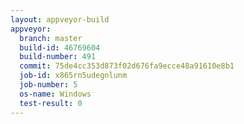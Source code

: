 ```yaml
---
layout: appveyor-build
appveyor:
  branch: master
  build-id: 46769604
  build-number: 491
  commit: 75de4cc353d873f02d676fa9ecce48a91610e8b1
  job-id: x865rn5udegnlunm
  job-number: 5
  os-name: Windows
  test-result: 0
---
```


